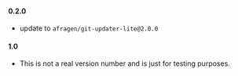 #### 0.2.0
* update to `afragen/git-updater-lite@2.0.0`

#### 1.0
* This is not a real version number and is just for testing purposes.
